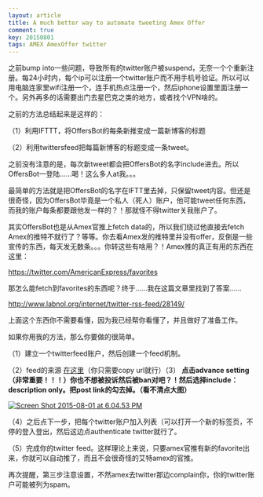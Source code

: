 ```yaml
---
layout: article
title: A much better way to automate tweeting Amex Offer
comment: true
key: 20150801
tags: AMEX AmexOffer twitter
---
```


之前bump into一些问题，导致所有的twitter账户被suspend，无奈一个个重新注册。每24小时内，每个ip可以注册一个twitter账户而不用手机号验证。所以可以用电脑连家里wifi注册一个，连手机热点注册一个，然后iphone设置里面注册一个。另外再多的话需要出门去星巴克之类的地方，或者找个VPN啥的。

之前的方法总结起来是这样的：

（1）利用IFTTT，将OffersBot的每条新推变成一篇新博客的标题

（2）利用twittersfeed把每篇新博客的标题变成一条tweet。

之前没有注意的是，每次新tweet都会把OffersBot的名字include进去。所以OffersBot一登陆……喝！这么多人at我。。。

最简单的方法就是把OffersBot的名字在IFTT里去掉，只保留tweet内容。但还是很奇怪，因为OffersBot毕竟是一个私人（死人）账户，他可能tweet任何东西，而我的账户每条都要跟他发一样的？！那就怪不得twitter关我账户了。

其实OffersBot也是从Amex官推上fetch data的，所以我们绕过他直接去fetch Amex的推特不就行了？等等。你去看Amex发的推特里并没有offer，反倒是一些宣传的东西，每天发无数条。。。你转这些有啥用？！Amex推的真正有用的东西在这里：

https://twitter.com/AmericanExpress/favorites

那怎么能fetch到favorites的东西呢？终于……我在这篇文章里找到了答案……

http://www.labnol.org/internet/twitter-rss-feed/28149/

上面这个东西你不需要看懂，因为我已经帮你看懂了，并且做好了准备工作。

如果你用我的方法，那么你要做的很简单。

（1）建立一个twitterfeed账户，然后创建一个feed机制。

（2）feed的来源
[在这里](https://script.google.com/macros/s/AKfycbxdQ2gI8-DFT3X9f7xs1S-YGjCPXrMpt0WF-eHfo-cL9nYpTh0/exec?627592612237737985)（你只需要copy url就行）（3）
**点击advance setting（非常重要！！！）你也不想被投诉然后被ban对吧？！然后选择include：description only。把post link的勾去掉。（看不清点大图）**

[![Screen Shot 2015-08-01 at 6.04.53 PM](https://willguxy.files.wordpress.com/2015/08/screen-shot-2015-08-01-at-6-04-53-pm.png?w=300)](https://willguxy.files.wordpress.com/2015/08/screen-shot-2015-08-01-at-6-04-53-pm.png)

（4）之后点下一步，把每个twitter账户加入列表（可以打开一个新的标签页，不停的登入登出，然后这边点authenticate twitter就行了。

（5）完成你的twitter feed。这样理论上来说，只要amex官推有新的favorite出来，你就可以自动推了，而且不会很奇怪的艾特amex的官推。

再次提醒，第三步注意设置，不然amex去twitter那边complain你，你的twitter账户可能被列为spam。
